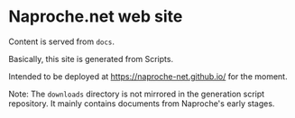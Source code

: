 # Naproche.net web site

Content is served from `docs`.

Basically, this site is generated from Scripts.

Intended to be deployed at <https://naproche-net.github.io/> for the moment.

Note: The `downloads` directory is not mirrored in the generation script repository. It mainly contains documents from Naproche's early stages.
